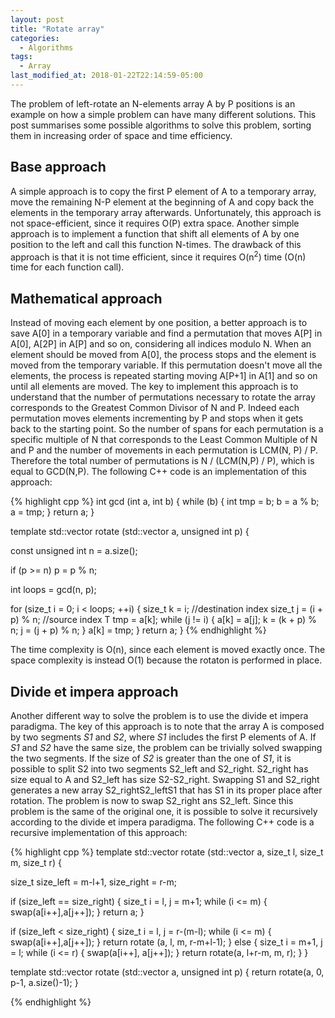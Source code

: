 ```yaml
---
layout: post
title: "Rotate array"
categories:
  - Algorithms
tags:
  - Array
last_modified_at: 2018-01-22T22:14:59-05:00
---
```


The problem of left-rotate an N-elements array A by P positions is an example on how a simple problem can have many different solutions. This post summarises some possible algorithms to solve this problem, sorting them in increasing order of space and time efficiency. 

## Base approach
A simple approach is to copy the first P element of A to a temporary array, move the remaining N-P element at the beginning of A and copy back the elements in the temporary array afterwards. Unfortunately, this approach is not space-efficient, since it requires O(P) extra space. Another simple approach is to implement a function that shift all elements of A by one position to the left and call this function N-times. The drawback of this approach is that it is not time efficient, since it requires O(n<sup>2</sup>) time (O(n) time for each function call).

## Mathematical approach
Instead of moving each element by one position, a better approach is to save A\[0\] in a temporary variable and find a permutation that moves A\[P\] in A\[0\], A\[2P\] in A\[P\] and so on, considering all indices modulo N. When an element should be moved from A\[0\], the process stops and the element is moved from the temporary variable. If this permutation doesn't move all the elements, the process is repeated starting moving A[P+1] in A[1] and so on until all elements are moved. The key to implement this approach is to understand that the number of permutations necessary to rotate the array corresponds to the Greatest Common Divisor of N and P. Indeed each permutation moves elements incrementing by P and stops when it gets back to the starting point. So the number of spans for each permutation is a specific multiple of N that corresponds to the Least Common Multiple of N and P and the number of movements in each permutation is LCM(N, P) / P. Therefore the total number of permutations is N / (LCM(N,P) / P), which is equal to GCD(N,P). The following C++ code is an implementation of this approach:

{% highlight cpp %} 
int gcd (int a, int b) {
  while (b) {
    int tmp = b;
    b = a % b;
    a = tmp;
  }
  return a;
}

template <typename T>
std::vector<T> rotate (std::vector<T> a, unsigned int p) {
  
  const unsigned int n = a.size();
  
  if (p >= n) p = p % n;

  int loops = gcd(n, p);

  for (size_t i = 0; i < loops; ++i) {
    size_t k = i; //destination index
    size_t j = (i + p) % n; //source index
    T tmp = a[k];
    while (j != i) {
      a[k] = a[j];
      k = (k + p) % n;
      j = (j + p) % n;
    }
    a[k] = tmp;
  }
  return a;
} 
{% endhighlight %}

The time complexity is O(n), since each element is moved exactly once. The space complexity is instead O(1) because the rotaton is performed in place.

## Divide et impera approach

Another different way to solve the problem is to use the divide et impera paradigma. The key of this approach is to note that the array A is composed by two segments *S1* and *S2*, where *S1* includes the first P elements of A. If *S1* and *S2* have the same size, the problem can be trivially solved swapping the two segments. If the size of *S2* is greater than the one of *S1*, it is possible to split S2 into two segments S2_left and S2_right. S2_right has size equal to A and S2_left has size S2-S2_right. Swapping S1 and S2_right generates a new array S2_rightS2_leftS1 that has S1 in its proper place after rotation. The problem is now to swap S2_right ans S2_left. Since this problem is the same of the original one, it is possible to solve it recursively according to the divide et impera paradigma. The following C++ code is a recursive implementation of this approach:

{% highlight cpp %} 
template <typename T>
std::vector<T> rotate (std::vector<T> a, size_t l, size_t m, size_t r) {
  
  size_t size_left = m-l+1, size_right = r-m;
  
  if (size_left == size_right) {
    size_t i = l, j = m+1;
    while (i <= m) {
      swap(a[i++],a[j++]);
    }
    return a;
  }
  
  if (size_left < size_right) {
    size_t i = l, j = r-(m-l);
    while (i <= m) {
      swap(a[i++],a[j++]);
    }
    return rotate (a, l, m, r-m+l-1);
  }
  else {
    size_t i = m+1, j = l;
    while (i <= r) {
      swap(a[i++], a[j++]);
    }
    return rotate(a, l+r-m, m, r);
  }
}

template <typename T>
std::vector<T> rotate (std::vector<T> a, unsigned int p) {
  return rotate(a, 0, p-1, a.size()-1);
}
  
{% endhighlight %}
